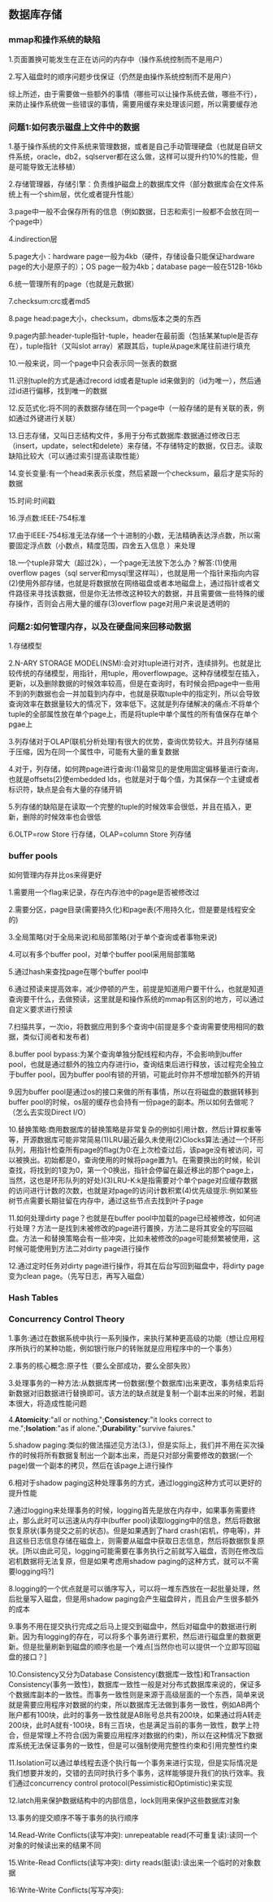 ## 数据库存储

### mmap和操作系统的缺陷

1.页面置换可能发生在正在访问的内存中（操作系统控制而不是用户）

2.写入磁盘时的顺序问题步伐保证（仍然是由操作系统控制而不是用户）

综上所述，由于需要做一些额外的事情（哪些可以让操作系统去做，哪些不行），来防止操作系统做一些错误的事情，需要用缓存来处理该问题，所以需要缓存池

### 问题1:如何表示磁盘上文件中的数据

1.基于操作系统的文件系统来管理数据，或者是自己手动管理硬盘（也就是自研文件系统，oracle，db2，sqlserver都在这么做，这样可以提升约10%的性能，但是可能导致无法移植）

2.存储管理器，存储引擎：负责维护磁盘上的数据库文件（部分数据库会在文件系统上有一个shim层，优化或者提升性能）

3.page中一般不会保存所有的信息（例如数据，日志和索引一般都不会放在同一个page中）

4.indirection层

5.page大小：hardware page一般为4kb（硬件，存储设备只能保证hardware page的大小是原子的）；OS page一般为4kb；database page一般在512B-16kb

6.统一管理所有的page（也就是元数据）

7.checksum:crc或者md5

8.page head:page大小，checksum，dbms版本之类的东西

9.page内部:header-tuple指针-tuple，header在最前面（包括某某tuple是否存在），tuple指针（又叫slot array）紧跟其后，tuple从page末尾往前进行填充

10.一般来说，同一个page中只会表示同一张表的数据

11.识别tuple的方式是通过record id或者是tuple id来做到的（id为唯一），然后通过id进行偏移，找到唯一的数据

12.反范式化:将不同的表数据存储在同一个page中（一般存储的是有关联的表，例如通过外键进行关联）

13.日志存储，又叫日志结构文件，多用于分布式数据库:数据通过修改日志（insert，update，select和delete）来存储，不存储特定的数据，仅日志。读取缺陷比较大（可以通过索引提高读取性能）

14.变长变量:有一个head来表示长度，然后紧跟一个checksum，最后才是实际的数据

15.时间:时间戳

16.浮点数:IEEE-754标准

17.由于IEEE-754标准无法存储一个十进制的小数，无法精确表达浮点数，所以需要固定浮点数（小数点，精度范围，四舍五入信息                                                                                                          ）来处理

18.一个tuple非常大（超过2k），一个page无法放下怎么办？解答:(1)使用overflow pages（sql server和mysql里这样叫），也就是用一个指针来指向内容(2)使用外部存储，也就是将数据放在网络磁盘或者本地磁盘上，通过指针或者文件路径来寻找该数据，但是你无法修改这种较大的数据，并且需要做一些特殊的缓存操作，否则会占用大量的缓存(3)overflow page对用户来说是透明的

### 问题2:如何管理内存，以及在硬盘间来回移动数据

1.存储模型

2.N-ARY STORAGE MODEL(NSM):会对对tuple进行对齐，连续排列。也就是比较传统的存储模型，用指针，用tuple，用overflowpage。这种存储模型在插入，更新，以及删除数据的时候效率较高，但是在查询时，有时候会把page中一些用不到的列数据也会一并加载到内存中，也就是获取tuple中的指定列，所以会导致查询效率在数据量较大的情况下，效率低下。这就是列存储解决的痛点:不将单个tuple的全部属性放在单个page上，而是将tuple中单个属性的所有值保存在单个pgae上

3.列存储对于OLAP(联机分析处理)有很大的优势，查询优势较大。并且列存储易于压缩，因为在同一个属性中，可能有大量的重复数据

4.对于，列存储，如何跨page进行查询:(1)最常见的是使用固定偏移量进行查询，也就是offsets(2)使embedded lds，也就是对于每个值，为其保存一个主键或者标识符，缺点是会有大量的存储开销

5.列存储的缺陷是在读取一个完整的tuple的时候效率会很低，并且在插入，更新，删除的时候效率也会很低

6.OLTP=row Store 行存储，OLAP=column Store 列存储

### buffer pools

如何管理内存并比os来得更好

1.需要用一个flag来记录，存在内存池中的page是否被修改过

2.需要分区，page目录(需要持久化)和page表(不用持久化，但是要是线程安全的)

3.全局策略(对于全局来说)和局部策略(对于单个查询或者事物来说)

4.可以有多个buffer pool，对单个buffer pool采用局部策略

5.通过hash来查找page在哪个buffer pool中

6.通过预读来提高效率，减少停顿的产生，前提是知道用户要干什么，也就是知道查询要干什么，去做预读，这里就是和操作系统的mmap有区别的地方，可以通过自定义要求进行预读

7.扫描共享，一次io，将数据应用到多个查询中(前提是多个查询需要使用相同的数据，类似订阅者和发布者)

8.buffer pool bypass:为某个查询单独分配线程和内存，不会影响到buffer pool，也就是通过额外的独立内存进行io，查询结束后进行释放，该过程完全独立于buffer pool，因为buffer pool有锁的开销，可能此时你并不想增加额外的开销


9.因为buffer pool是通过os的接口来做的所有事情，所以在将磁盘的数据转移到buffer pool的时候，os层的缓存也会持有一份page的副本。所以如何去做呢？（怎么去实现Direct I/O）

10.替换策略:商用数据库的替换策略是非常复杂的例如引用计数，然后计算权重等等，开源数据库可能非常简易(1)LRU最近最久未使用(2)Clocks算法:通过一个环形队列，用指针检查所有page的flag(为0:在上次检查过后，该page没有被访问，可以被换出。初始都是0，查询使用的时候将page置为1。在需要换出的时候，轮训查找，将找到的1变为0，第一个0换出，指针会停留在最近移出的那个page上，当然，这也是环形队列的好处)(3)LRU-K:k是指需要对个单个page对应缓存数据的访问进行计数的次数，也就是对page的访问计数积累(4)优先级提示:例如某些树节点需要长期驻留在内存中，通过这些节点去找到叶子page

11.如何处理dirty page？也就是在buffer pool中加载的page已经被修改，如何进行处理？方法一是找到未被修改的page进行置换，方法二是将其安全的写回磁盘。方法一和替换策略会有一些冲突，比如未被修改的page可能频繁被使用，这时候可能使用到方法二对dirty page进行操作

12.通过定时任务对dirty page进行操作，将其在后台写回到磁盘中，将dirty page变为clean page。（先写日志，再写入磁盘）

### Hash Tables





### Concurrency Control Theory

1.事务:通过在数据系统中执行一系列操作，来执行某种更高级的功能（想让应用程序所执行的某种功能，例如银行账户的转账就是应用程序中的一个事务）

2.事务的核心概念:原子性（要么全部成功，要么全部失败）

3.处理事务的一种方法:从数据库拷一份数据(整个数据库)出来更改，事务结束后将新数据对旧数据进行替换即可。该方法的缺点就是复制一个副本出来的时候，若副本很大，将造成性能问题

4.**Atomicity**:"all or nothing.";**Consistency**:"it looks correct to me.";**Isolation**:"as if alone.";**Durability**:"survive faiures."

5.shadow paging:类似的做法描述见方法(3.)，但是实际上，我们并不用在买次操作的时候将所有数据复制出一个副本出来，而是只对部分需要修改的数据(一个page)做一个副本的拷贝，然后在该page上进行操作

6.相对于shadow paging这种处理事务的方式，通过logging这种方式可以更好的提升性能

7.通过logging来处理事务的时候，logging首先是放在内存中，如果事务需要终止，那么此时可以迅速从内存中(buffer pool)读取logging中的信息，然后将数据恢复原状(事务提交之前的状态)。但是如果遇到了hard crash(宕机，停电等)，并且这些日志信息存储在磁盘上，则需要从磁盘中获取日志信息，然后将数据恢复原状。[所以由此可见，logging可能需要在事务执行之前就写入磁盘，否则在修改后宕机数据将无法复原，但是如果考虑用shadow paging的这种方式，就可以不需要logging吗?]

8.logging的一个优点就是可以循序写入，可以将一堆东西放在一起批量处理，然后批量写入磁盘，但是用shadow paging会产生磁盘碎片，而且会产生很多额外的成本

9.事务不用在提交执行完成之后马上提交到磁盘中，然后对磁盘中的数据进行刷新。因为有logging的存在，可以将多个事务进行累积，然后进行磁盘里的数据更新。但是批量刷新到磁盘的顺序也是一个难点[当然你也可以提供一个立即写回磁盘的接口？]

10.Consistency又分为Database Consistency(数据库一致性)和Transaction Consistency(事务一致性)，数据库一致性一般是对分布式数据库来说的，保证多个数据库副本的一致性。而事务一致性则是来源于高级层面的一个东西，简单来说就是需要应用程序对数据的约束，所以数据库无法做到事务一致性，例如AB两个账户都有100块，此时的事务一致性就是AB账号总共有200块，如果通过将A转走200块，此时A就有-100块，B有三百块，也是满足当前的事务一致性，数学上符合，但是常理上不符合(因为需要应用程序对数据的约束)，所以在这种情况下数据库系统无法保证事务的一致性，但是可以强制使用完整性约束和引用完整性约束

11.Isolation可以通过单线程去逐个执行每一个事务来进行实现，但是实际情况是我们想要并发的，交错的去同时执行多个事务，这样能够提升我们的执行效率。我们通过concurrency control protocol(Pessimistic和Optimistic)来实现

12.latch用来保护数据结构中的内部信息，lock则用来保护这些数据库对象

13.事务的提交顺序不等于事务的执行顺序

14.Read-Write Conflicts(读写冲突): unrepeatable read(不可重复读):读同一个对象的时候读出来的结果不同

15.Write-Read Conflicts(读写冲突): dirty reads(脏读):读出来一个临时的对象数据

16:Write-Write Conflicts(写写冲突): 
